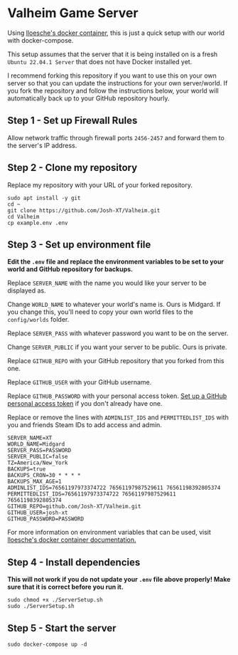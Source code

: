 # Valheim Game Server
Using [lloesche's docker container](https://hub.docker.com/r/lloesche/valheim-server), this is just a quick setup with our world with docker-compose.  

This setup assumes that the server that it is being installed on is a fresh ``Ubuntu 22.04.1 Server`` that does not have Docker installed yet.

I recommend forking this repository if you want to use this on your own server so that you can update the instructions for your own server/world.  If you fork the repository and follow the instructions below, your world will automatically back up to your GitHub repository hourly.

## Step 1 - Set up Firewall Rules
Allow network traffic through firewall ports ``2456-2457`` and forward them to the server's IP address.

## Step 2 - Clone my repository
Replace my repository with your URL of your forked repository.

```
sudo apt install -y git
cd ~
git clone https://github.com/Josh-XT/Valheim.git
cd Valheim
cp example.env .env
```

## Step 3 - Set up environment file
**Edit the ``.env`` file and replace the environment variables to be set to your world and GitHub repository for backups.**

Replace ``SERVER_NAME`` with the name you would like your server to be displayed as.

Change ``WORLD_NAME`` to whatever your world's name is.  Ours is Midgard.  If you change this, you'll need to copy your own world files to the ``config/worlds`` folder.

Replace ``SERVER_PASS`` with whatever password you want to be on the server.

Change ``SERVER_PUBLIC`` if you want your server to be public.  Ours is private.

Replace ``GITHUB_REPO`` with your GitHub repository that you forked from this one.

Replace ``GITHUB_USER`` with your GitHub username.

Replace ``GITHUB_PASSWORD`` with your personal access token.  [Set up a GitHub personal access token](https://github.com/settings/tokens?type=beta) if you don't already have one.

Replace or remove the lines with ``ADMINLIST_IDS`` and ``PERMITTEDLIST_IDS`` with you and friends Steam IDs to add access and admin.

```
SERVER_NAME=XT
WORLD_NAME=Midgard
SERVER_PASS=PASSWORD
SERVER_PUBLIC=false
TZ=America/New_York
BACKUPS=true
BACKUPS_CRON=30 * * * *
BACKUPS_MAX_AGE=1
ADMINLIST_IDS=76561197973374722 76561197987529611 76561198392805374
PERMITTEDLIST_IDS=76561197973374722 76561197987529611 76561198392805374
GITHUB_REPO=github.com/Josh-XT/Valheim.git
GITHUB_USER=josh-xt
GITHUB_PASSWORD=PASSWORD
```

For more information on environment variables that can be used, visit [lloesche's docker container documentation.](https://hub.docker.com/r/lloesche/valheim-server)

## Step 4 - Install dependencies
**This will not work if you do not update your ``.env`` file above properly! Make sure that it is correct before you run it.**

```
sudo chmod +x ./ServerSetup.sh
sudo ./ServerSetup.sh
```

## Step 5 - Start the server

```
sudo docker-compose up -d
```